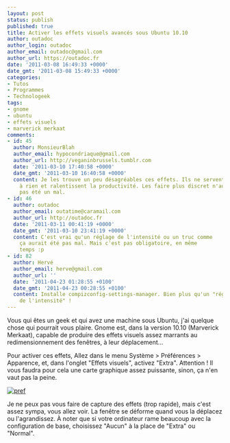 ```yaml
---
layout: post
status: publish
published: true
title: Activer les effets visuels avancés sous Ubuntu 10.10
author: outadoc
author_login: outadoc
author_email: outadoc@gmail.com
author_url: https://outadoc.fr
date: '2011-03-08 16:49:33 +0000'
date_gmt: '2011-03-08 15:49:33 +0000'
categories:
- Tutos
- Programmes
- Technologeek
tags:
- gnome
- ubuntu
- effets visuels
- marverick merkaat
comments:
- id: 45
  author: MonsieurBlah
  author_email: hypocondriaque@gmail.com
  author_url: http://veganinbrussels.tumblr.com
  date: '2011-03-10 17:40:58 +0000'
  date_gmt: '2011-03-10 16:40:58 +0000'
  content: Je les trouve un peu désagréables ces effets. Ils ne servent
    à rien et ralentissent la productivité. Les faire plus discret n'aurait
    pas été un mal.
- id: 46
  author: outadoc
  author_email: outatime@caramail.com
  author_url: http://outadoc.fr
  date: '2011-03-11 00:41:19 +0000'
  date_gmt: '2011-03-10 23:41:19 +0000'
  content: C'est vrai qu'un réglage de l'intensité ou un truc comme
    ça aurait été pas mal. Mais c'est pas obligatoire, en même
    temps :p
- id: 82
  author: Hervé
  author_email: herve@gmail.com
  author_url: ''
  date: '2011-04-23 01:28:55 +0100'
  date_gmt: '2011-04-23 00:28:55 +0100'
  content: Installe compizconfig-settings-manager. Bien plus qu'un "réglage
    de l'intensité" !
---
```

Vous qui êtes un geek et qui avez une machine sous Ubuntu, j'ai quelque chose qui pourrait vous plaire. Gnome est, dans la version 10.10 (Marverick Merkaat), capable de produire des effets visuels assez marrants au redimensionnement des fenêtres, à leur déplacement...

Pour activer ces effets, Allez dans le menu Système > Préférences > Apparence, et, dans l'onglet "Effets visuels", activez "Extra". Attention ! Il vous faudra pour cela une carte graphique assez puissante, sinon, ça n'en vaut pas la peine.

[![](https://outadoc.fr/wp-content/uploads/2011/03/pref11.png "pref")][1]

Je ne peux pas vous faire de capture des effets (trop rapide), mais c'est assez sympa, vous allez voir. La fenêtre se déforme quand vous la déplacez ou l'agrandissez. À noter que si votre ordinateur rame beaucoup avec la configuration de base, choisissez "Aucun" à la place de "Extra" ou "Normal".

[1]: https://outadoc.fr/wp-content/uploads/2011/03/pref11.png
